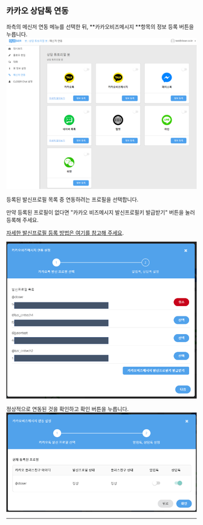 ## 카카오 상담톡 연동

좌측의 메신저 연동 메뉴를 선택한 뒤, **카카오비즈메시지 **항목의 정보 등록 버튼을 누릅니다.![](/assets/builder_tutorial_integration.png)

등록된 발신프로필 목록 중 연동하려는 프로필을 선택합니다.

만약 등록된 프로필이 없다면 "카카오 비즈메시지 발신프로필키 발급받기" 버튼을 눌러 등록해 주세요.

[자세한 발신프로필 등록 방법은 여기를 참고해 주세요](/c0c1-b2f4-d1a1-c2dc-c791-d558-ae30/ce74-ce74-c624-bc1c-c2e0-d504-b85c-d544-b4f1-b85d.md).

![](/assets/builder_integrate_kakaobizprofile.png)

정상적으로 연동된 것을 확인하고 확인 버튼을 누릅니다.![](/assets/builder_integrate_kakaobiz_profile.png)

---




